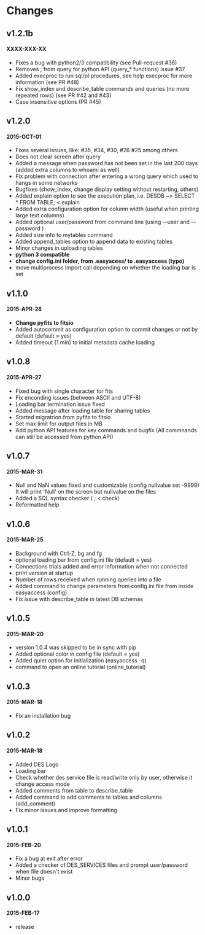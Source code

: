 # Changes

## v1.2.1b
#### XXXX-XXX-XX
- Fixes a bug with python2/3 compatibility (see Pull-request #36)
- Removes ; from query for python API (query_* functions) issue #37
- Added execproc to run sql/pl procedures, see help execproc for more information (see PR #48)
- Fix show_index and describe_table commands and queries (no more repeated rows) (see PR #42 and #43)
- Case insensitive options (PR #45)

## v1.2.0
#### 2015-OCT-01
- Fixes several issues, like: #35, #34, #30, #26 #25 among others
- Does not clear screen after query
- Added a message when password has not been set in the last 200 days  (added extra columns to whoami as well)
- Fix problem with connection after entering a wrong query which used to hangs in some networks
- Bugfixes (show_index, change display setting without restarting, others)
- Added explain option to see the execution plan, i.e. DESDB ~> SELECT * FROM TABLE; < explain
- Added extra configuration option for column width (useful when printing large text columns)
- Added optional user/password from command line (using --user <user> and --password <password>)
- Added size info to mytables command
- Added append_tables option to append data to existing tables
- Minor changes in uploading tables
- **python 3 compatible**
- **change config.ini folder, from .easyacess/ to .easyaccess (typo)**
- move multiprocess import call depending on whether the loading bar is set

## v1.1.0
#### 2015-APR-28
- **Change pyfits to fitsio**
- Added autocommit as configuration option to commit changes or not by default (default = yes)
- Added timeout (1 min) to initial metadata cache loading 

## v1.0.8
#### 2015-APR-27 
- Fixed bug with single character for fits 
- Fix enconding issues (between ASCII and UTF-8)
- Loading bar termination issue fixed
- Added message after loading table for sharing tables
- Started migratrion from pyfits to fitsio
- Set max limit for output files in MB
- Add python API features for key commands and bugfix (All commnands can still be accessed from python API)

## v1.0.7
#### 2015-MAR-31 
- Null and NaN values fixed and customizable (config nullvalue set -9999) It will print 'Null' on the screen but nullvalue on the files
- Added a SQL syntax checker (<SQL query> ; < check)
- Reformatted help 

## v1.0.6
#### 2015-MAR-25 
- Background with Ctrl-Z, bg and fg 
- optional loading bar from config.ini file (default = yes)
- Connections trials added and error information when not connected
- print version at startup
- Number of rows received when running queries into a file
- Added command to change parameters from config.ini file from inside easyaccess (config)
- Fix issue with describe_table in latest DB schemas

## v1.0.5
#### 2015-MAR-20 
- version 1.0.4 was skipped to be in sync with pip
- Added optional color in config file (default = yes)
- Added quiet option for initialization (easyaccess -q)
- command to open an online tutorial (online_tutorial)

## v1.0.3
#### 2015-MAR-18 
- Fix an installation bug

## v1.0.2
#### 2015-MAR-18 
- Added DES Logo
- Loading bar
- Check whether des service file is read/write only by user, otherwise it change access mode
- Added comments from table to describe_table
- Added command to add comments to tables and columns (add_comment)
- Fix minor issues and improve formatting


## v1.0.1
#### 2015-FEB-20 
- Fix a bug at exit after error 
- Added a checker of DES_SERVICES files and prompt user/password when file doesn't exist
- Minor bugs

## v1.0.0
#### 2015-FEB-17
- release

